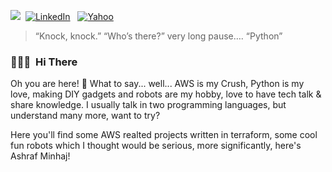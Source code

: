 [![](https://img.shields.io/github/followers/ashraf-minhaj?label=follow&style=social)](https://github.com/ashraf-minhaj)&nbsp; <a href="https://www.linkedin.com/in/ashraf-minhaj/"><img alt="LinkedIn" src="https://img.shields.io/badge/linkedin%20-%230077B5.svg?&style=flat&logo=linkedin&logoColor=white"/></a> &nbsp; <a href="mailto: ashraf_minhaj@yahoo.com"><img alt="Yahoo" src="https://img.shields.io/badge/-Email-white" /></a> &nbsp;
> “Knock, knock.”
> “Who’s there?”
> very long pause….
> “Python”

### 👨🏻‍💻 &nbsp;Hi There
Oh you are here! 👋
What to say... well... AWS is my Crush, Python is my love, making DIY gadgets and robots are my hobby, love to have tech talk & share knowledge. I usually talk in two programming languages, but understand many more, want to try?

Here you'll find some AWS realted projects written in terraform, some cool fun robots which I thought would be serious, more significantly, here's Ashraf Minhaj!
<!--Want to know more about me? [Check out my portfolio.]()-->
